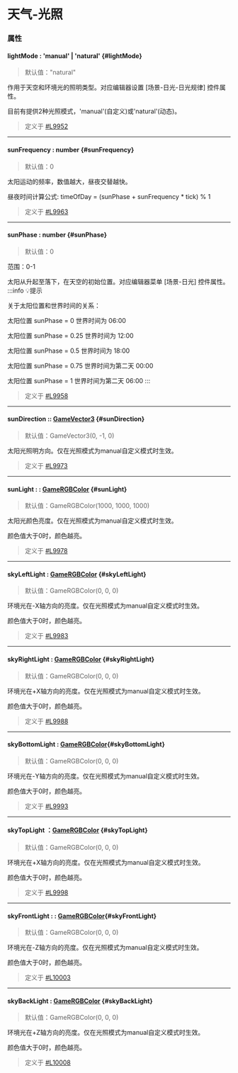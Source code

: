 
# 天气-光照

### 属性

#### <font id="API" />lightMode <font id="Type">: 'manual' | 'natural'</font>   {#lightMode}
> 默认值："natural"

作用于天空和环境光的照明类型。对应编辑器设置 [场景-日光-日光规律] 控件属性。

目前有提供2种光照模式，'manual'(自定义)或'natural'(动态)。

> 定义于 [#L9952](https://github.com/box3lab/arena_dts/blob/main/GameAPI.d.ts#L9952)


---


#### <font id="API" />sunFrequency <font id="Type">: number</font>  {#sunFrequency}
> 默认值：0

太阳运动的频率，数值越大，昼夜交替越快。

昼夜时间计算公式: timeOfDay = (sunPhase + sunFrequency * tick) % 1

> 定义于 [#L9963](https://github.com/box3lab/arena_dts/blob/main/GameAPI.d.ts#L9963)


---


#### <font id="API" />sunPhase <font id="Type">: number</font> {#sunPhase}
> 默认值：0

范围：0-1

太阳从升起至落下，在天空的初始位置。对应编辑器菜单 [场景-日光] 控件属性。
:::info 💡提示

关于太阳位置和世界时间的关系：

太阳位置 sunPhase = 0 世界时间为 06:00

太阳位置 sunPhase = 0.25 世界时间为 12:00

太阳位置 sunPhase = 0.5 世界时间为 18:00

太阳位置 sunPhase = 0.75 世界时间为第二天 00:00

太阳位置 sunPhase = 1 世界时间为第二天 06:00
:::

> 定义于 [#L9958](https://github.com/box3lab/arena_dts/blob/main/GameAPI.d.ts#L9958)


---


#### <font id="API" />sunDirection :<font id="Type">:  [GameVector3](/GameVector3/)</font> {#sunDirection}
> 默认值：GameVector3(0, -1, 0)

太阳光照明方向。仅在光照模式为manual自定义模式时生效。

> 定义于 [#L9973](https://github.com/box3lab/arena_dts/blob/main/GameAPI.d.ts#L9973)


---


#### <font id="API" />sunLight : <font id="Type">:  [GameRGBColor](/GameRGBColor/)</font> {#sunLight}
> 默认值：GameRGBColor(1000, 1000, 1000)

太阳光颜色亮度。仅在光照模式为manual自定义模式时生效。

颜色值大于0时，颜色越亮。

> 定义于 [#L9978](https://github.com/box3lab/arena_dts/blob/main/GameAPI.d.ts#L9978)


---


#### <font id="API" />skyLeftLight <font id="Type">: [GameRGBColor](/GameRGBColor/) </font>{#skyLeftLight}
> 默认值：GameRGBColor(0, 0, 0)

环境光在-X轴方向的亮度。仅在光照模式为manual自定义模式时生效。

颜色值大于0时，颜色越亮。

> 定义于 [#L9983](https://github.com/box3lab/arena_dts/blob/main/GameAPI.d.ts#L9983)


---


#### <font id="API" />skyRightLight  <font id="Type">: [GameRGBColor](/GameRGBColor/) </font>{#skyRightLight}
> 默认值：GameRGBColor(0, 0, 0)

环境光在+X轴方向的亮度。仅在光照模式为manual自定义模式时生效。

颜色值大于0时，颜色越亮。

> 定义于 [#L9988](https://github.com/box3lab/arena_dts/blob/main/GameAPI.d.ts#L9988)


---


#### <font id="API" />skyBottomLight <font id="Type">: [GameRGBColor](/GameRGBColor/)</font>{#skyBottomLight}
> 默认值：GameRGBColor(0, 0, 0)

环境光在-Y轴方向的亮度。仅在光照模式为manual自定义模式时生效。

颜色值大于0时，颜色越亮。

> 定义于 [#L9993](https://github.com/box3lab/arena_dts/blob/main/GameAPI.d.ts#L9993)


---


#### <font id="API" />skyTopLight <font id="Type"> ：[GameRGBColor](/GameRGBColor/) </font>{#skyTopLight}
> 默认值：GameRGBColor(0, 0, 0)

环境光在+X轴方向的亮度。仅在光照模式为manual自定义模式时生效。

颜色值大于0时，颜色越亮。

> 定义于 [#L9998](https://github.com/box3lab/arena_dts/blob/main/GameAPI.d.ts#L9998)

---


#### <font id="API" />skyFrontLight : <font id="Type">:  [GameRGBColor](/GameRGBColor/)</font>{#skyFrontLight}
> 默认值：GameRGBColor(0, 0, 0)

环境光在-Z轴方向的亮度。仅在光照模式为manual自定义模式时生效。

颜色值大于0时，颜色越亮。

> 定义于 [#L10003](https://github.com/box3lab/arena_dts/blob/main/GameAPI.d.ts#L10003)


---


#### <font id="API" />skyBackLight <font id="Type">: [GameRGBColor](/GameRGBColor/)</font> {#skyBackLight}
> 默认值：GameRGBColor(0, 0, 0)

环境光在+Z轴方向的亮度。仅在光照模式为manual自定义模式时生效。

颜色值大于0时，颜色越亮。

> 定义于 [#L10008](https://github.com/box3lab/arena_dts/blob/main/GameAPI.d.ts#L10008)

